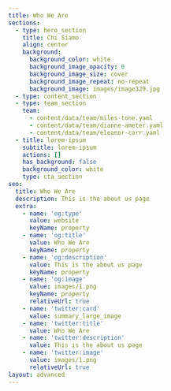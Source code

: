 ```yaml
---
title: Who We Are
sections:
  - type: hero_section
    title: Chi Siamo
    align: center
    background:
      background_color: white
      background_image_opacity: 0
      background_image_size: cover
      background_image_repeat: no-repeat
      background_image: images/image329.jpg
  - type: content_section
  - type: team_section
    team:
      - content/data/team/miles-tone.yaml
      - content/data/team/dianne-ameter.yaml
      - content/data/team/eleanor-carr.yaml
  - title: lorem-ipsum
    subtitle: lorem-ipsum
    actions: []
    has_background: false
    background_color: white
    type: cta_section
seo:
  title: Who We Are
  description: This is the about us page
  extra:
    - name: 'og:type'
      value: website
      keyName: property
    - name: 'og:title'
      value: Who We Are
      keyName: property
    - name: 'og:description'
      value: This is the about us page
      keyName: property
    - name: 'og:image'
      value: images/1.png
      keyName: property
      relativeUrl: true
    - name: 'twitter:card'
      value: summary_large_image
    - name: 'twitter:title'
      value: Who We Are
    - name: 'twitter:description'
      value: This is the about us page
    - name: 'twitter:image'
      value: images/1.png
      relativeUrl: true
layout: advanced
---
```

